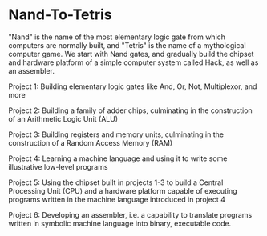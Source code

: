 # Nand-To-Tetris
"Nand" is the name of the most elementary logic gate from which computers are normally built, and "Tetris" is the name of a mythological computer game.
We start with Nand gates, and gradually build the chipset and hardware platform of a simple computer system called Hack, as well as an assembler.

Project 1: Building elementary logic gates like And, Or, Not, Multiplexor, and more

Project 2: Building a family of adder chips, culminating in the construction of an Arithmetic Logic Unit (ALU)

Project 3: Building registers and memory units, culminating in the construction of a Random Access Memory (RAM)

Project 4: Learning a machine language and using it to write some illustrative low-level programs

Project 5: Using the chipset built in projects 1-3 to build a Central Processing Unit (CPU) and a hardware platform capable of executing programs written in the machine language introduced in project 4

Project 6: Developing an assembler, i.e. a capability to translate programs written in symbolic machine language into binary, executable code.
